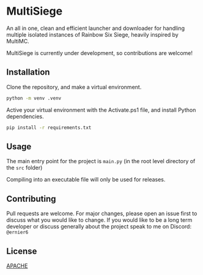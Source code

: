 # MultiSiege

An all in one, clean and efficient launcher and downloader for handling multiple isolated instances of Rainbow Six Siege, heavily inspired by MultiMC.

MultiSiege is currently under development, so contributions are welcome!

## Installation

Clone the repository, and make a virtual environment.

```bash
python -m venv .venv
```

Active your virtual environment with the Activate.ps1 file, and install Python dependencies.

```bash
pip install -r requirements.txt
```

## Usage

The main entry point for the project is `main.py` (in the root level directory of the `src` folder)

Compiling into an executable file will only be used for releases.

## Contributing

Pull requests are welcome. For major changes, please open an issue first
to discuss what you would like to change.
If you would like to be a long term developer or discuss generally about the project speak to me on Discord: `@ernier6`

## License

[APACHE](http://www.apache.org/licenses/LICENSE-2.0)
